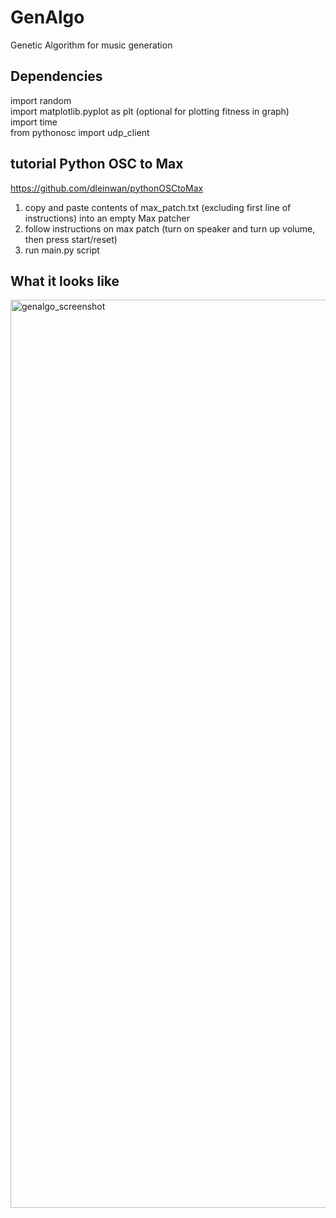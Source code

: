 # GenAlgo
Genetic Algorithm for music generation

## Dependencies
import random  
import matplotlib.pyplot as plt (optional for plotting fitness in graph)  
import time  
from pythonosc import udp_client

## tutorial Python OSC to Max
https://github.com/dleinwan/pythonOSCtoMax 

1. copy and paste contents of max_patch.txt (excluding first line of instructions) into an empty Max patcher
2. follow instructions on max patch (turn on speaker and turn up volume, then press start/reset)
3. run main.py script


## What it looks like
<img width="1453" alt="genalgo_screenshot" src="https://user-images.githubusercontent.com/79383600/206461294-16c0806c-03d7-4bb3-b7f7-30c21d8d0641.png">
